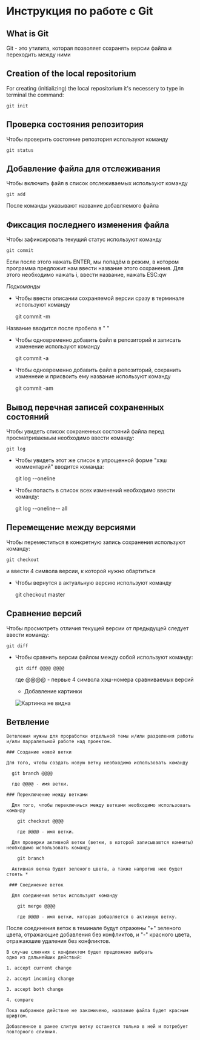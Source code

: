 # **Инструкция по работе с Git**

## What is Git

Git - это утилита, которая позволяет сохранять версии файла и переходить между ними


## Creation of the local repositorium

For creating (initializing) the local repositorium it's necessery to type in terminal the command:

    git init

## Проверка состояния репозитория

Чтобы проверить состояние репозтория используют команду

    git status

## Добавление файла для отслеживания

Чтобы включить файл в список отслеживаемых используют команду

    git add
После команды указывают название добавляемого файла

## Фиксация последнего изменения файла

Чтобы зафиксировать текущий статус используют команду

    git commit

Если после этого нажать ENTER, мы попадём в режим, в котором программа предложит нам ввести название этого сохранения. Для этого необходимо нажать i, ввести название, нажать ESC:qw

*Подкоманды*

* Чтобы ввести описании сохраняемой версии сразу в терминале используют команду

  git commit -m

Название вводится после пробела в " "

* Чтобы одновременно добавить файл в репозиторий и записать изменение используют команду

  git commit -a

* Чтобы одновременно добавить файл в репозиторий, сохранить изменнеие и присвоить ему название используют команду
  
  git commit -am

## Вывод перечная записей сохраненных состояний 

 Чтобы увидеть список сохраненных состояний файла перед просматриваемым необходимо ввести команду: 

    git log
* Чтобы увидеть этот же список в упрощенной форме "хэш комментарий" вводится команда:

  git log --oneline

* Чтобы попасть в список всех изменений необходимо ввести команду:

  git log --oneline-- all


## Перемещение между версиями 

Чтобы переместиться в конкретную запись сохранения используют команду:

    git checkout
  
  и ввести 4 символа версии, к которой нужно обартиться

* Чтобы вернутся в актуальную версию используют команду

    git checkout master

## Сравнение версий

Чтобы просмотреть отличия текущей версии от предыдущей следует ввести команду:

    git diff

* Чтобы сравнить версии файлом между собой используют команду:

      git diff @@@@ @@@@

    где @@@@ - первые 4 символа хэш-номера сравниваемых версий

    * Добавление картинки

    ![Картинка не видна](IMG_6737.JPG)

## Ветвление

    Ветвления нужны для проработки отдельной темы и/или разделения работы и/или парралельной работе над проектом.

    ### Создание новой ветки

    Для того, чтобы создать новую ветку необходимо использовать команду

      git branch @@@@

      где @@@@ - имя ветки.

    ### Переключение между ветками

      Для того, чтобы переключиься между ветками необходимо использовать команду

        git checkout @@@@

        где @@@@ - имя ветки.
      
      Для проверки активной ветки (ветки, в которой записываются коммиты) необходимо использовать команду

        git branch
      
      Активная ветка будет зеленого цвета, а также напротив нее будет стоять *
      
     ### Соединение веток

      Для соединения веток используют команду

        git merge @@@@

        где @@@@ - имя ветки, которая добавляется в активную ветку.
        

   После соединения веток в теминале будут отражены "+" зеленого цвета, отражающие добавления без конфликтов, и
   "-" красного цвета, отражаюшие удаления без конфликтов.

    В случае слияния с конфликтом будет предложено выбрать
    одно из дальнейших действий:

    1. accept current change

    2. accept incoming change

    3. accept both change

    4. compare
    
    Пока выбранное действие не закомичено, название файла будет красным шрифтом.

    Добавленное в ранее слитую ветку останется только в ней и потребует повторного слияния.

  
    
